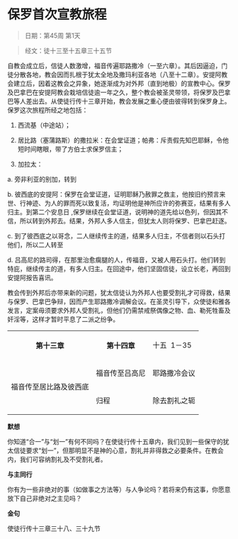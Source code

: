 # 保罗首次宣教旅程

> 日期：第45周 第1天

> 经文：徒十三至十五章三十五节

自教会成立后，信徒人数激增，福音传遍耶路撒冷（一至六章）。其后因逼迫，门徒分散各地，教会因而扎根于犹太全地及撒玛利亚各地（八至十二章）。安提阿教会建立后，因着这教会之异象，她逐渐成为对外邦（直到地极）的宣教中心。保罗及巴拿巴在安提阿教会栽培信徒逾一年之久，整个教会被圣灵带领，将保罗及巴拿巴等人差出去。从使徒行传十三章开始，教会发展之重心便由彼得转到保罗身上。保罗这次旅程所经之地包括：

1. 西流基（中途站）；

2. 居比路（塞蒲路斯）的撒拉米：在会堂证道；帕弗：斥责假先知巴耶稣，令他短时间瞎眼，带了方伯士求保罗信主；

3. 加拉太：

a. 旁非利亚的别加，转到

b. 彼西底的安提阿：保罗在会堂证道，证明耶稣乃赦罪之救主，他按旧约预言来世、行神迹、为人的罪而死以致复活，均证明他是神所应许的弥赛亚，结果有多人归主。到第二个安息日 ,保罗继续在会堂证道，说明神的道先给以色列，但因其不信，所以转到外邦去。结果，外邦人多人信主，但犹太人则将保罗、巴拿巴赶逐。

c. 到了彼西底之以哥念，二人继续传主的道，结果多人归主，不信者则以石头打他们，所以二人转至

d. 吕高尼的路司得，在那里治愈瘸腿的人，传福音，又被人用石头打。他们转到特庇，继续传主的道，有多人归主。在回途中，他们坚固信徒，设立长老，再回到安提阿报告喜讯。

教会传到外邦后亦带来新的问题，犹太信徒认为外邦人也要受割礼才可得救，结果与保罗、巴拿巴争辩，因而产生耶路撒冷调解会议。在圣灵引导下，众使徒和雅各发言，定案毋须要求外邦人受割礼，但他们仍需禁戒祭偶像之物、血、勒死牲畜及奸淫等，这样才暂时平息了二派之纷争。

<table>
 <tbody>
  <tr>
   <th><p>第十三章</p></th>
   <th><p>第十四章</p></th>
   <td><p>十五&nbsp;&nbsp;1－35</p></td>
  </tr>
  <tr>
   <td rowspan="2"><p>福音传至居比路及彼西底</p></td>
   <td><p>福音传至吕高尼</p></td>
   <td><p>耶路撒冷会议</p></td>
  </tr>
  <tr>
   <td><p>归程</p></td>
   <td><p>除去割礼之轭</p></td>
  </tr>
 </tbody>
</table>

**默想**

你知道“合一”与“划一”有何不同吗？在使徒行传十五章内，我们见到一些保守的犹太信徒要求“划一”，但那明显不是神的心意，割礼并非得救之必要条件。在教会内，我们可容纳割礼及不受割礼者。

**与主同行**

你有为一些非绝对的事（如做事之方法等）与人争论吗？若将来仍有这事，你愿意放下自己非绝对之主见吗？

**金句**

使徒行传十三章三十八、三十九节



